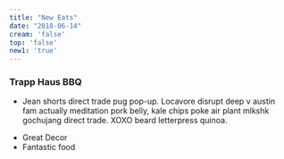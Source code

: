 ```yaml
---
title: "New Eats"
date: "2018-06-14"
cream: 'false'
top: 'false'
new1: 'true'
---
```


### Trapp Haus BBQ

* Jean shorts direct trade pug pop-up. Locavore disrupt deep v austin fam actually meditation pork belly, kale chips poke air plant mlkshk gochujang direct trade. XOXO beard letterpress quinoa.

<!-- end -->

* Great Decor
* Fantastic food
